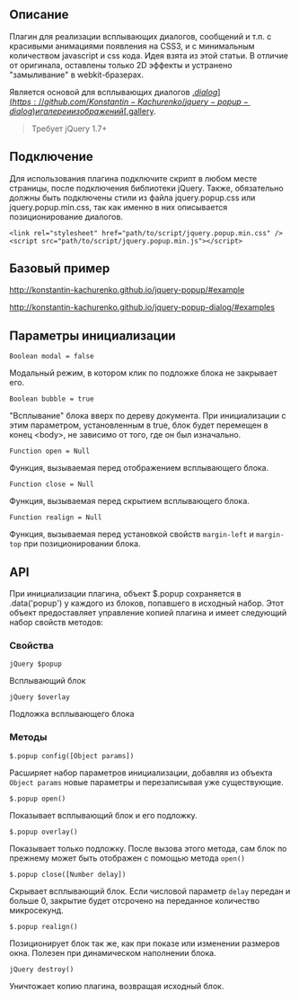 ## Описание

Плагин для реализации всплывающих диалогов, сообщений и т.п. с красивыми анимациями появления на CSS3, и с минимальным количеством javascript и css кода. Идея взята из этой статьи. В отличие от оригинала, оставлены только 2D эффекты и устранено "замыливание" в webkit-бразерах.

Является основой для всплывающих диалогов [$.dialog](https://github.com/Konstantin-Kachurenko/jquery-popup-dialog) и галереи изображений [$.gallery](https://github.com/Konstantin-Kachurenko/jquery-popup-gallery).

> Требует jQuery 1.7+

## Подключение

Для использования плагина подключите скрипт в любом месте страницы, после подключения библиотеки jQuery. Также, обязательно должны быть подключены стили из файла jquery.popup.css или jquery.popup.min.css, так как именно в них описывается позиционирование диалогов.

    <link rel="stylesheet" href="path/to/script/jquery.popup.min.css" />
    <script src="path/to/script/jquery.popup.min.js"></script>

## Базовый пример

http://konstantin-kachurenko.github.io/jquery-popup/#example

http://konstantin-kachurenko.github.io/jquery-popup-dialog/#examples

## Параметры инициализации

`Boolean modal = false`

Модальный режим, в котором клик по подложке блока не закрывает его.

`Boolean bubble = true`

"Всплывание" блока вверх по дереву документа. При инициализации с этим параметром, установленным в true, блок будет перемещен в конец \<body\>, не зависимо от того, где он был изначально.

`Function open = Null`

Функция, вызываемая перед отображением всплывающего блока.

`Function close = Null`

Функция, вызываемая перед скрытием всплывающего блока.

`Function realign = Null`

Функция, вызываемая перед установкой свойств `margin-left` и `margin-top` при позиционировании блока.

## API

При инициализации плагина, объект $.popup сохраняется в .data('popup') у каждого из блоков, попавшего в исходный набор. Этот объект предоставляет управление копией плагина и имеет следующий набор свойств методов:

### Свойства

`jQuery $popup`

Всплывающий блок

`jQuery $overlay`

Подложка всплывающего блока

### Методы

`$.popup config([Object params])`

Расширяет набор параметров инициализации, добавляя из объекта `Object params` новые параметры и перезаписывая уже существующие.

`$.popup open()`

Показывает всплывающий блок и его подложку.

`$.popup overlay()`

Показывает только подложку. После вызова этого метода, сам блок по прежнему может быть отображен с помощью метода `open()`

`$.popup close([Number delay])`

Скрывает всплывающий блок. Если числовой параметр `delay` передан и больше 0, закрытие будет отсрочено на переданное количество микросекунд.

`$.popup realign()`

Позиционирует блок так же, как при показе или изменении размеров окна. Полезен при динамическом наполнении блока.

`jQuery destroy()`

Уничтожает копию плагина, возвращая исходный блок.
